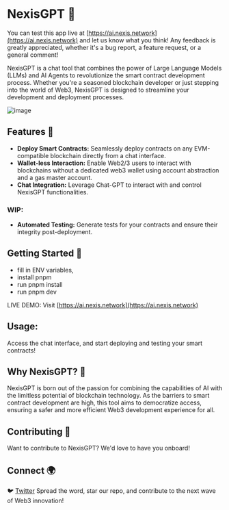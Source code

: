# NexisGPT 🚀

You can test this app live at [https://ai.nexis.network](https://ai.nexis.network) and let us know what you think! Any feedback is greatly appreciated, whether it's a bug report, a feature request, or a general comment!

NexisGPT is a chat tool that combines the power of Large Language Models (LLMs) and AI Agents to revolutionize the smart contract development process. Whether you're a seasoned blockchain developer or just stepping into the world of Web3, NexisGPT is designed to streamline your development and deployment processes.

![image](https://github.com/Markeljan/NexisGPT/assets/12901349/c84ec7ed-3657-4d19-a739-2285e25c29a1)

## Features 🌟

- **Deploy Smart Contracts:** Seamlessly deploy contracts on any EVM-compatible blockchain directly from a chat interface.
- **Wallet-less Interaction:** Enable Web2/3 users to interact with blockchains without a dedicated web3 wallet using account abstraction and a gas master account.
- **Chat Integration:** Leverage Chat-GPT to interact with and control NexisGPT functionalities.

### WIP:

- **Automated Testing:** Generate tests for your contracts and ensure their integrity post-deployment.

## Getting Started 🚀

- fill in ENV variables,
- install pnpm
- run pnpm install
- run pnpm dev

LIVE DEMO:
Visit [https://ai.nexis.network](https://ai.nexis.network)

## Usage:

Access the chat interface, and start deploying and testing your smart contracts!

## Why NexisGPT? 🤔

NexisGPT is born out of the passion for combining the capabilities of AI with the limitless potential of blockchain technology. As the barriers to smart contract development are high, this tool aims to democratize access, ensuring a safer and more efficient Web3 development experience for all.

## Contributing 🤝

Want to contribute to NexisGPT? We'd love to have you onboard!

## Connect 🌍

🐦 [Twitter](https://x.com/nexis_network)
Spread the word, star our repo, and contribute to the next wave of Web3 innovation!
